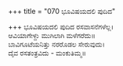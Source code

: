 +++
title = "070 ಭೂವಿಷಯದಲಿ ಪುದಿದ"

+++
ಭೂವಿಷಯದಲಿ ಪುದಿದ ರಸವಾಸನೆಗಳೆಲ್ಲ।  
ಆವಿಯಾಗೇಳ್ದು ಮುಗಿಲಾಗಿ ಮಳೆಗರೆದು॥  
ಬಾವಿಗೂಟೆಯನಿತ್ತು ನರರೊಡಲ ಸೇರುವುದು।  
ದೈವ ರಸತಂತ್ರವಿದು - ಮಂಕುತಿಮ್ಮ॥  
